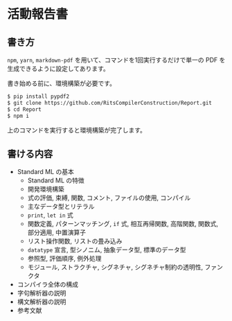 # 活動報告書

## 書き方

``npm``, ``yarn``, ``markdown-pdf`` を用いて、コマンドを1回実行するだけで単一の PDF を生成できるように設定してあります。

書き始める前に、環境構築が必要です。

```bash
$ pip install pypdf2
$ git clone https://github.com/RitsCompilerConstruction/Report.git
$ cd Report
$ npm i
```

上のコマンドを実行すると環境構築が完了します。

## 書ける内容

- Standard ML の基本
  - Standard ML の特徴
  - 開発環境構築
  - 式の評価, 束縛, 関数, コメント, ファイルの使用, コンパイル
  - 主なデータ型とリテラル
  - ``print``, ``let in`` 式
  - 関数定義, パターンマッチング, ``if`` 式, 相互再帰関数, 高階関数, 関数式, 部分適用, 中置演算子
  - リスト操作関数, リストの畳み込み
  - ``datatype`` 宣言, 型シノニム, 抽象データ型, 標準のデータ型
  - 参照型, 評価順序, 例外処理
  - モジュール, ストラクチャ, シグネチャ, シグネチャ制約の透明性, ファンクタ
- コンパイラ全体の構成
- 字句解析器の説明
- 構文解析器の説明
- 参考文献

